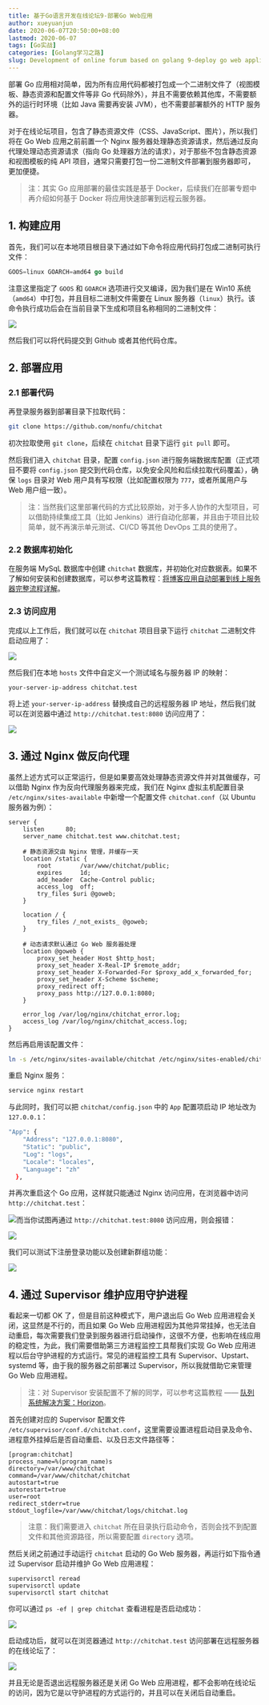 ```yaml
---
title: 基于Go语言开发在线论坛9-部署Go Web应用
author: xueyuanjun
date: 2020-06-07T20:50:00+08:00 
lastmod: 2020-06-07
tags: [Go实战]
categories: [Golang学习之路]
slug: Development of online forum based on golang 9-deploy go web application
---
```


部署 Go 应用相对简单，因为所有应用代码都被打包成一个二进制文件了（视图模板、静态资源和配置文件等非 Go 代码除外），并且不需要依赖其他库，不需要额外的运行时环境（比如 Java 需要再安装 JVM），也不需要部署额外的 HTTP 服务器。

<!--more-->

对于在线论坛项目，包含了静态资源文件（CSS、JavaScript、图片），所以我们将在 Go Web 应用之前前置一个 Nginx 服务器处理静态资源请求，然后通过反向代理处理动态资源请求（指向 Go 处理器方法的请求），对于那些不包含静态资源和视图模板的纯 API 项目，通常只需要打包一份二进制文件部署到服务器即可，更加便捷。

> 注：其实 Go 应用部署的最佳实践是基于 Docker，后续我们在部署专题中再介绍如何基于 Docker 将应用快速部署到远程云服务器。

## 1. 构建应用

首先，我们可以在本地项目根目录下通过如下命令将应用代码打包成二进制可执行文件：

```go
GOOS=linux GOARCH=amd64 go build
```

注意这里指定了 `GOOS` 和 `GOARCH` 选项进行交叉编译，因为我们是在 Win10 系统（`amd64`）中打包，并且目标二进制文件需要在 Linux 服务器（`linux`）执行。该命令执行成功后会在当前目录下生成和项目名称相同的二进制文件：

![](https://qcdn.xueyuanjun.com/storage/uploads/images/gallery/2020-04/image-15871088999900.jpg)

然后我们可以将代码提交到 Github 或者其他代码仓库。

## 2. 部署应用

### 2.1 部署代码

再登录服务器到部署目录下拉取代码：

```bash
git clone https://github.com/nonfu/chitchat
```

初次拉取使用 `git clone`，后续在 `chitchat` 目录下运行 `git pull` 即可。

然后我们进入 `chitchat` 目录，配置 `config.json` 进行服务端数据库配置（正式项目不要将 `config.json` 提交到代码仓库，以免安全风险和后续拉取代码覆盖），确保 `logs` 目录对 Web 用户具有写权限（比如配置权限为 `777`，或者所属用户与 Web 用户组一致）。

> 注：当然我们这里部署代码的方式比较原始，对于多人协作的大型项目，可以借助持续集成工具（比如 Jenkins）进行自动化部署，并且由于项目比较简单，就不再演示单元测试、CI/CD 等其他 DevOps 工具的使用了。

### 2.2 数据库初始化

在服务端 MySqL 数据库中创建 `chitchat` 数据库，并初始化对应数据表。如果不了解如何安装和创建数据库，可以参考这篇教程：[将博客应用自动部署到线上服务器完整流程详解](https://xueyuanjun.com/post/9749.html#bkmrk-%E5%88%9B%E5%BB%BA%E7%BA%BF%E4%B8%8A%E6%95%B0%E6%8D%AE%E5%BA%93)。

### 2.3 访问应用

完成以上工作后，我们就可以在 `chitchat` 项目目录下运行 `chitchat` 二进制文件启动应用了：

![](https://qcdn.xueyuanjun.com/storage/uploads/images/gallery/2020-04/image-15871116372180.jpg)

然后我们在本地 `hosts` 文件中自定义一个测试域名与服务器 IP 的映射：

```
your-server-ip-address chitchat.test
```

将上述 `your-server-ip-address` 替换成自己的远程服务器 IP 地址，然后我们就可以在浏览器中通过 `http://chitchat.test:8080` 访问应用了：

![](https://qcdn.xueyuanjun.com/storage/uploads/images/gallery/2020-04/image-15871123187423.jpg)

## 3. 通过 Nginx 做反向代理

虽然上述方式可以正常运行，但是如果要高效处理静态资源文件并对其做缓存，可以借助 Nginx 作为反向代理服务器来完成，我们在 Nginx 虚拟主机配置目录 `/etc/nginx/sites-available` 中新增一个配置文件 `chitchat.conf`（以 Ubuntu 服务器为例）：

```nginx
server {
    listen      80; 
    server_name chitchat.test www.chitchat.test;
    
    # 静态资源交由 Nginx 管理，并缓存一天
    location /static {
        root        /var/www/chitchat/public;
        expires     1d;
        add_header  Cache-Control public;
        access_log  off;
        try_files $uri @goweb;
    }
    
    location / {
        try_files /_not_exists_ @goweb;
    }
    
    # 动态请求默认通过 Go Web 服务器处理
    location @goweb {
        proxy_set_header Host $http_host;
        proxy_set_header X-Real-IP $remote_addr;
        proxy_set_header X-Forwarded-For $proxy_add_x_forwarded_for;
        proxy_set_header X-Scheme $scheme;
        proxy_redirect off;
        proxy_pass http://127.0.0.1:8080;
    }
    
    error_log /var/log/nginx/chitchat_error.log;
    access_log /var/log/nginx/chitchat_access.log;
}
```

然后再启用该配置文件：

```bash
ln -s /etc/nginx/sites-available/chitchat /etc/nginx/sites-enabled/chitchat
```

重启 Nginx 服务：

```bash
service nginx restart
```

与此同时，我们可以把 `chitchat/config.json` 中的 `App` 配置项启动 IP 地址改为 `127.0.0.1`：

```bash
"App": {
    "Address": "127.0.0.1:8080",
    "Static": "public",
    "Log": "logs",
    "Locale": "locales",
    "Language": "zh"
  },
```

并再次重启这个 Go 应用，这样就只能通过 Nginx 访问应用，在浏览器中访问 `http://chitchat.test`：

![](https://qcdn.xueyuanjun.com/storage/uploads/images/gallery/2020-04/image-15871168431728.jpg)而当你试图再通过 `http://chitchat.test:8080` 访问应用，则会报错：

![](https://qcdn.xueyuanjun.com/storage/uploads/images/gallery/2020-04/image-15871169152394.jpg)

我们可以测试下注册登录功能以及创建新群组功能：

![](https://qcdn.xueyuanjun.com/storage/uploads/images/gallery/2020-04/image-15871169671758.jpg)

## 4. 通过 Supervisor 维护应用守护进程

看起来一切都 OK 了，但是目前这种模式下，用户退出后 Go Web 应用进程会关闭，这显然是不行的，而且如果 Go Web 应用进程因为其他异常挂掉，也无法自动重启，每次需要我们登录到服务器进行启动操作，这很不方便，也影响在线应用的稳定性，为此，我们需要借助第三方进程监控工具帮我们实现 Go Web 应用进程以后台守护进程的方式运行。常见的进程监控工具有 Supervisor、Upstart、systemd 等，由于我的服务器之前部署过 Supervisor，所以我就借助它来管理 Go Web 应用进程。

> 注：对 Supervisor 安装配置不了解的同学，可以参考这篇教程 —— [队列系统解决方案：Horizon](https://xueyuanjun.com/post/21566#bkmrk-%E9%83%A8%E7%BD%B2-horizon)。

首先创建对应的 Supervisor 配置文件 `/etc/supervisor/conf.d/chitchat.conf`，这里需要设置进程启动目录及命令、进程意外挂掉后是否自动重启、以及日志文件路径等：

```
[program:chitchat]
process_name=%(program_name)s
directory=/var/www/chitchat
command=/var/www/chitchat/chitchat
autostart=true
autorestart=true
user=root
redirect_stderr=true
stdout_logfile=/var/www/chitchat/logs/chitchat.log
```

> 注意：我们需要进入 `chitchat` 所在目录执行启动命令，否则会找不到配置文件和其他资源路径，所以需要配置 `directory` 选项。

然后关闭之前通过手动运行 `chitchat` 启动的 Go Web 服务器，再运行如下指令通过 Supervisor 启动并维护 Go Web 应用进程：

```
supervisorctl reread
supervisorctl update
supervisorctl start chitchat
```

你可以通过 `ps -ef | grep chitchat` 查看进程是否启动成功：

![](https://qcdn.xueyuanjun.com/storage/uploads/images/gallery/2020-04/image-15871330990937.jpg)

启动成功后，就可以在浏览器通过 `http://chitchat.test` 访问部署在远程服务器的在线论坛了：

![](https://qcdn.xueyuanjun.com/storage/uploads/images/gallery/2020-04/image-15871331767149.jpg)

并且无论是否退出远程服务器还是关闭 Go Web 应用进程，都不会影响在线论坛的访问，因为它是以守护进程的方式运行的，并且可以在关闭后自动重启。
